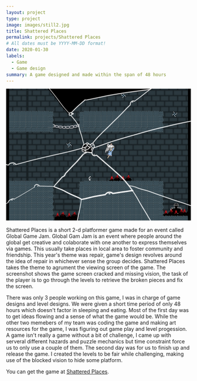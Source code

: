 ```yaml
---
layout: project
type: project
image: images/still2.jpg
title: Shattered Places
permalink: projects/Shattered Places
# All dates must be YYYY-MM-DD format!
date: 2020-01-30
labels:
  - Game
  - Game design
summary: A game designed and made within the span of 48 hours
---
```


<div class="images">
  <img class="ui image" src="../images/shatteredplace1.png">
</div>

Shattered Places is a short 2-d platformer game made for an event called Global Game Jam. Global Gam Jam is an event where people around the global get creative and colaborate with one another to express themselves via games. This usually take places in local area to foster community and friendship. This year's theme was repair, game's design revolves around the idea of repair in whichever sense the group decides. Shattered Places takes the theme to agrument the viewing screen of the game. The screenshot shows the game screen cracked and missing vision, the task of the player is to go through the levels to retrieve the broken pieces and fix the screen.

There was only 3 people working on this game, I was in charge of game designs and level designs. We were given a short time period of only 48 hours which doesn't factor in sleeping and eating. Most of the first day was to get ideas flowing and a sense of what the game would be. While the other two memebers of my team was coding the game and making art resources for the game, I was figuring out game play and level progession. A game isn't really a game without a bit of challenge, I came up with serveral different hazards and puzzle mechanics but time constraint force us to only use a couple of them. The second day was for us to finish up and release the game. I created the levels to be fair while challenging, making use of the blocked vision to hide some platform.


You can get the game at [Shattered Places](https://globalgamejam.org/2020/games/shattered-places-9).
